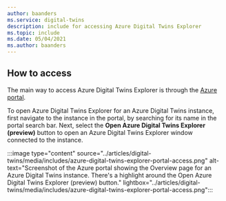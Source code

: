 ```yaml
---
author: baanders
ms.service: digital-twins
description: include for accessing Azure Digital Twins Explorer
ms.topic: include
ms.date: 05/04/2021
ms.author: baanders
---
```


## How to access

The main way to access Azure Digital Twins Explorer is through the [Azure portal](https://portal.azure.com).

To open Azure Digital Twins Explorer for an Azure Digital Twins instance, first navigate to the instance in the portal, by searching for its name in the portal search bar. Next, select the **Open Azure Digital Twins Explorer (preview)** button to open an Azure Digital Twins Explorer window connected to the instance.

:::image type="content" source="../articles/digital-twins/media/includes/azure-digital-twins-explorer-portal-access.png" alt-text="Screenshot of the Azure portal showing the Overview page for an Azure Digital Twins instance. There's a highlight around the Open Azure Digital Twins Explorer (preview) button." lightbox="../articles/digital-twins/media/includes/azure-digital-twins-explorer-portal-access.png":::
